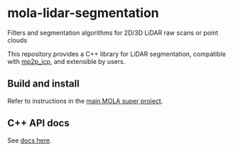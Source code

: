 # mola-lidar-segmentation
Filters and segmentation algorithms for 2D/3D LiDAR raw scans or point clouds

This repository provides a C++ library for LiDAR segmentation, compatible
with [mp2p_icp](https://github.com/MOLAorg/mp2p_icp), and extensible by users.

## Build and install
Refer to instructions in the [main MOLA super project](https://github.com/MOLAorg/mola/).

## C++ API docs

See [docs here](https://docs.mola-slam.org/latest/modules.html).
